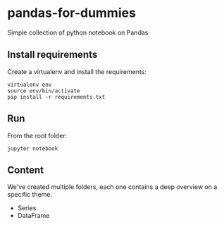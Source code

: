 # pandas-for-dummies
Simple collection of python notebook on Pandas

## Install requirements

Create a virtualenv and install the requirements:

    virtualenv env
    source env/bin/activate
    pip install -r requirements.txt

## Run

From the root folder:

    jupyter notebook

## Content

We've created multiple folders, each one contains a deep overview on a specific theme.

- Series
- DataFrame


